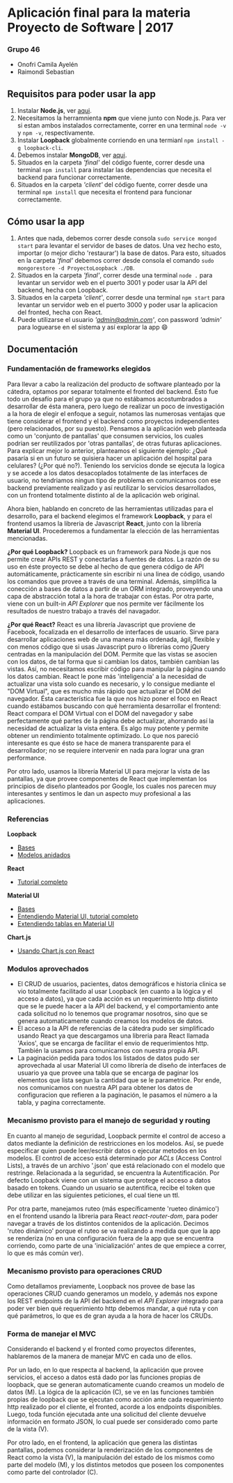 # Aplicación final para la materia Proyecto de Software | 2017

### Grupo 46
* Onofri Camila Ayelén
* Raimondi Sebastian

## Requisitos para poder usar la app

1. Instalar **Node.js**, ver [aqui](https://nodejs.org/es/download/package-manager/).
2. Necesitamos la herramnienta **npm** que viene junto con Node.js. Para ver si estan ambos instalados correctamente, correr en una terminal `node -v` y `npm -v`, respectivamente.
3. Instalar **Loopback** globalmente corriendo en una termianl `npm install -g loopback-cli`.
4. Debemos instalar **MongoDB**, ver [aqui](https://docs.mongodb.com/manual/administration/install-community/).
5. Situados en la carpeta _'final'_ del código fuente, correr desde una terminal `npm install` para instalar las dependencias que necesita el backend para funcionar correctamente.
6. Situados en la carpeta _'client'_ del código fuente, correr desde una terminal `npm install` que necesita el frontend para funcionar correctamente.

## Cómo usar la app

1. Antes que nada, debemos correr desde consola `sudo service mongod start` para levantar el servidor de bases de datos. Una vez hecho esto, importar (o mejor dicho 'restaurar') la base de datos. Para esto, situados en la carpeta _'final'_ debemos correr desde consola el comando `sudo mongorestore -d ProyectoLoopback ./DB`.
2. Situados en la carpeta _'final'_, correr desde una terminal `node .` para levantar un servidor web en el puerto 3001 y poder usar la API del backend, hecha con Loopback.
3. Situados en la carpeta _'client'_, correr desde una terminal `npm start` para levantar un servidor web en el puerto 3000 y poder usar la aplicacion del fronted, hecha con React.
4. Puede utilizarse el usuario _'admin@admin.com'_, con password _'admin'_ para loguearse en el sistema y así explorar la app :smile:

## Documentación

### Fundamentación de frameworks elegidos

Para llevar a cabo la realización del producto de software planteado por la cátedra, optamos por separar totalmente el fronted del backend. Ésto fue todo un desafío para el grupo ya que no estábamos acostumbrados a desarrollar de ésta manera, pero luego de realizar un poco de investigación a la hora de elegir el enfoque a seguir, notamos las numerosas ventajas que tiene considerar el frontend y el backend como proyectos independientes (pero relacionados, por su puesto). Pensamos a la aplicación web planteada como un 'conjunto de pantallas' que consumen servicios, los cuales podrian ser reutilizados por 'otras pantallas', de otras futuras aplicaciones. Para explicar mejor lo anterior, planteamos el siguiente ejemplo: ¿Qué pasaría si en un futuro se quisiera hacer un aplicación del hospital para celulares? (¿Por qué no?). Teniendo los servicios donde se ejecuta la logica y se accede a los datos desacoplados totalmente de las interfaces de usuario, no tendriamos ningun tipo de problema en comunicarnos con ese backend previamente realizado y así reutilizar lo servicios desarrollados, con un frontend totalmente distinto al de la aplicación web original. 

Ahora bien, hablando en concreto de las herramientas utilizadas para el desarrollo, para el backend elegimos el framework **Loopback**, y para el frontend usamos la libreria de Javascript **React**, junto con la librería **Material UI**. Procederemos a fundamentar la elección de las herramientas mencionadas.

**¿Por qué Loopback?**
Loopback es un framework para Node.js que nos permite crear APIs REST y conectarlas a fuentes de datos. La razón de su uso en éste proyecto se debe al hecho de que genera código de API automáticamente, prácticamente sin escribir ni una linea de código, usando los comandos que provee a través de una terminal. Además, simplifica la conección a bases de datos a partir de un ORM integrado, proveyendo una capa de abstracción total a la hora de trabajar con éstas. Por otra parte, viene con un built-in _API Explorer_ que nos permite ver fácilmente los resultados de nuestro trabajo a través del navagador.

**¿Por qué React?**
React es una librería Javascript que proviene de Facebook, focalizada en el desarrollo de interfaces de usuario. Sirve para desarrollar aplicaciones web de una manera más ordenada, ágil, flexible y con menos código que si usas Javascript puro o librerías como jQuery centradas en la manipulación del DOM. Permite que las vistas se asocien con los datos, de tal forma que si cambian los datos, también cambian las vistas. Así, no necesitamos escribir código para manipular la página cuando los datos cambian. React le pone más 'inteligencia' a la necesidad de actualizar una vista solo cuando es necesario, y lo consigue mediante el "DOM Virtual", que es mucho más rápido que actualizar el DOM del navegador. Ésta característica fue la que nos hizo poner el foco en React cuando estábamos buscando con qué herramienta desarrollar el frontend:  React compara el DOM Virtual con el DOM del navegador y sabe perfectamente qué partes de la página debe actualizar, ahorrando así la necesidad de actualizar la vista entera. Es algo muy potente y permite obtener un rendimiento totalmente optimizado. Lo que nos pareció interesante es que ésto se hace de manera transparente para el desarrollador; no se requiere intervenir en nada para lograr una gran performance.

Por otro lado, usamos la librería Material UI para mejorar la vista de las pantallas, ya que provee componentes de React que implementan los principios de diseño planteados por Google, los cuales nos parecen muy interesantes y sentimos le dan un aspecto muy profesional a las aplicaciones.

### Referencias

**Loopback**
* [Bases](http://loopback.io/getting-started/)
* [Modelos anidados](https://www.youtube.com/watch?v=bhQd3bFUQ1Q)

**React**
* [Tutorial completo](https://reactjs.org/tutorial/tutorial.html)

**Material UI**
* [Bases](https://material-ui-next.com/getting-started/installation/)
* [Entendiendo Material UI, tutorial completo](https://www.youtube.com/watch?v=xm4LX5fJKZ8&list=PLcCp4mjO-z98WAu4sd0eVha1g-NMfzHZk)
* [Extendiendo tablas en Material UI](https://www.youtube.com/watch?v=SX_IL7LqSxM)

**Chart.js**
* [Usando Chart.js con React](https://www.youtube.com/watch?v=Ly-9VTXJlnA&t=295s)

### Modulos aprovechados

* El CRUD de usuarios, pacientes, datos demográficos e historia clinica se vio totalmente facilitado al usar Loopback (en cuanto a la lógica y el acceso a datos), ya que cada acción es un requerimiento http distinto que se le puede hacer a la API del backend, y el comportamiento ante cada solicitud no lo tenemos que programar nosotros, sino que se genera automaticamente cuando creamos los modelos de datos.
* El acceso a la API de referencias de la cátedra pudo ser simplificado usando React ya que descargamos una libreria para React llamada 'Axios', que se encarga de facilitar el envio de requerimientos http. También la usamos para comunicarnos con nuestra propia API.
* La paginación pedida para todos los listados de datos pudo ser aprovechada al usar Material UI como librería de diseño de interfaces de usuario ya que provee una tabla que se encarga de paginar los elementos que lista segun la cantidad que se le parametrice. Por ende, nos comunicamos con nuestra API para obtener los datos de configuracion que refieren a la paginación, le pasamos el número a la tabla, y pagina correctamente.

### Mecanismo provisto para el manejo de seguridad y routing

En cuanto al manejo de seguridad, Loopback permite el control de acceso a datos mediante la definición de restricciones en los modelos. Así, se puede especificar quien puede leer/escribir datos o ejecutar metodos en los modelos. El control de acceso está determinado por _ACLs_ (Access Control Lists), a través de un archivo '.json' que está relacionado con el modelo que restringe. 
Relacionada a la seguridad, se encuentra la Autentificación. Por defecto Loopback viene con un sistema que protege el acceso a datos basado en tokens. Cuando un usuario se autentifica, recibe el token que debe utilizar en las siguientes peticiones, el cual tiene un ttl.

Por otra parte, manejamos ruteo (más específicamente 'rueteo dinámico') en el frontend usando la libreria para React _react-router-dom_, para poder navegar a través de los distintos contenidos de la aplicación. Decimos 'ruteo dinámico' porque el ruteo se va realizando a medida que que la app se renderiza (no en una configuración fuera de la app que se encuentra corriendo, como parte de una 'inicialización' antes de que empiece a correr, lo que es más común ver).

### Mecanismo provisto para operaciones CRUD

Como detallamos previamente, Loopback nos provee de base las operaciones CRUD cuando generamos un modelo, y además nos expone los REST endpoints de la API del backend en el _API Explorer_ integrado para poder ver bien qué requerimiento http debemos mandar, a qué ruta y con qué parámetros, lo que es de gran ayuda a la hora de hacer los CRUDs.

### Forma de manejar el MVC

Considerando el backend y el fronted como proyectos diferentes, hablaremos de la manera de manejar MVC en cada uno de ellos. 

Por un lado, en lo que respecta al backend, la aplicación que provee servicios, el acceso a datos está dado por las funciones propias de loopback, que se generan automaticamente cuando creamos un modelo de datos (M). La lógica de la aplicación (C), se ve en las funciones también propias de loopback que se ejecutan como acción ante cada requerimiento http realizado por el cliente, el fronted, acorde a los endpoints disponibles. Luego, toda función ejecutada ante una solicitud del cliente devuelve información en formato JSON, lo cual puede ser considerado como parte de la vista (V).

Por otro lado, en el frontend, la aplicación que genera las distintas pantallas, podemos considerar la renderización de los componentes de React como la vista (V), la manipulación del estado de los mismos como parte del modelo (M), y los distintos metodos que poseen los componentes como parte del controlador (C).

